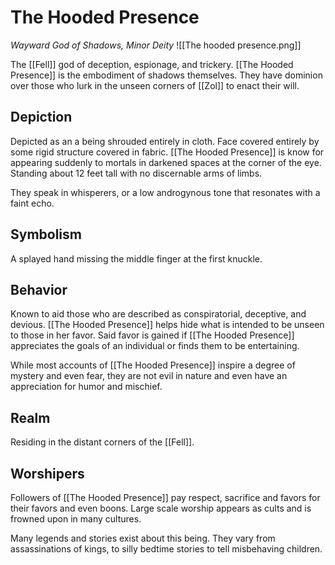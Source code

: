 # The Hooded Presence
*Wayward God of Shadows, Minor Deity*
![[The hooded presence.png]]

The [[Fell]] god of deception, espionage, and trickery. [[The Hooded Presence]] is the embodiment of shadows themselves. They have dominion over those who lurk in the unseen corners of [[Zol]] to enact their will.

## Depiction
Depicted as an a being shrouded entirely in cloth. Face covered entirely by some rigid structure covered in fabric. [[The Hooded Presence]] is know for appearing suddenly to mortals in darkened spaces at the corner of the eye. Standing about 12 feet tall with no discernable arms of limbs.

They speak in whisperers, or a low androgynous tone that resonates with a faint echo. 

## Symbolism
A splayed hand missing the middle finger at the first knuckle. 

## Behavior
Known to aid those who are described as conspiratorial, deceptive, and devious. [[The Hooded Presence]] helps hide what is intended to be unseen to those in her favor. Said favor is gained if [[The Hooded Presence]] appreciates the goals of an individual or finds them to be entertaining.

While most accounts of [[The Hooded Presence]] inspire a degree of mystery and even fear, they are not evil in nature and even have an appreciation for humor and mischief.

## Realm
Residing in the distant corners of the [[Fell]].

## Worshipers
Followers of [[The Hooded Presence]] pay respect, sacrifice and favors for their favors and even boons. Large scale worship appears as cults and is frowned upon in many cultures.

Many legends and stories exist about this being. They vary from assassinations of kings, to silly bedtime stories to tell misbehaving children.

